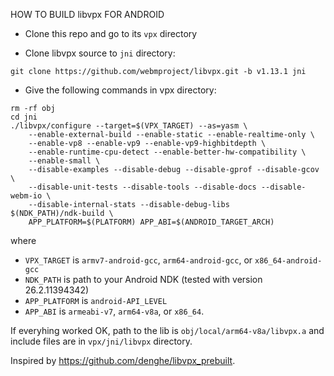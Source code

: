 HOW TO BUILD libvpx FOR ANDROID

- Clone this repo and go to its `vpx` directory

- Clone libvpx source to `jni` directory:
```
git clone https://github.com/webmproject/libvpx.git -b v1.13.1 jni
```
- Give the following commands in vpx directory:
```
rm -rf obj
cd jni
./libvpx/configure --target=$(VPX_TARGET) --as=yasm \
	--enable-external-build --enable-static --enable-realtime-only \
	--enable-vp8 --enable-vp9 --enable-vp9-highbitdepth \
	--enable-runtime-cpu-detect --enable-better-hw-compatibility \
	--enable-small \
	--disable-examples --disable-debug --disable-gprof --disable-gcov \
	--disable-unit-tests --disable-tools --disable-docs --disable-webm-io \
	--disable-internal-stats --disable-debug-libs
$(NDK_PATH)/ndk-build \
	APP_PLATFORM=$(PLATFORM) APP_ABI=$(ANDROID_TARGET_ARCH)
```
where
- `VPX_TARGET` is `armv7-android-gcc`, `arm64-android-gcc`, or `x86_64-android-gcc`
- `NDK_PATH` is path to your Android NDK (tested with version 26.2.11394342)
- `APP_PLATFORM` is `android-API_LEVEL`
- `APP_ABI` is `armeabi-v7`, `arm64-v8a`, or `x86_64`.

If everyhing worked OK, path to the lib is `obj/local/arm64-v8a/libvpx.a` and include files are in `vpx/jni/libvpx` directory.

Inspired by https://github.com/denghe/libvpx_prebuilt.

 
